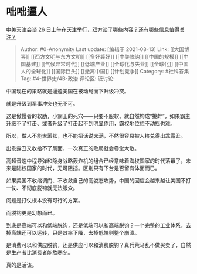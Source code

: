 # 咄咄逼人
[中美天津会谈 26 日上午在天津举行，双方谈了哪些内容？还有哪些信息值得关注？](https://www.zhihu.com/question/475041565/answer/2021784032)

> Author: #0-Anonymity
> Last update: [编辑于 2021-08-13]
> Link: [[大国博弈]] [[西方文明与东方文明]] [[多好算好]] [[中美脱钩]] [[中国的规模]] [[中国基建]] [[气候异常时代]] [[低端产业]] [[全球化与失业]] [[全球化]] [[中国人的全球化]] [[国际巨头]] [[撤离中国]] [[计划竞争]]
> Category: #社科答集
> Tag: #4-世界史/4B-政治
> 评论区:
> 泛讨论:

中国现在的策略就是逼迫美国在被动局面下升级冲突。

就是升级到军事冲突也无不可。

这是傲慢者的软肋，小霸王的死穴——只要不服软、就自然构成“挑衅”，如果霸主升级不了打击、或者升级了打击起不到明显作用，霸权地位想不动摇也难。

所以，做人不能太嚣张，也不能把话说太满，不然很容易被人挤兑得出乖露丑。

出乖露丑又收拾不了局面、一次真正的败局就会卷堂大散。

高超音速中程导弹和隐身战略轰炸机的组合已经意味着海权国家的时代落幕了，未来是陆权国家的时代，无可阻挡。区别只有下台是否留有体面而已。

如果美国不收缩调门、不收敛自己的高姿态攻势，中国的回应会越来越让美国不打一仗、不彻底脱钩就无法服众。

问题是打仗根本没有可行的方案。

而脱钩更是幻想而已。

到底是高端可以和低端脱钩，还是低端可以和高端脱钩？一个完整的工业体系，去掉高端还可以运转，只是效率下降，去掉低端则整个崩溃。

是消费可以和供应脱钩，还是供应可以和消费脱钩？真兵荒马乱不做买卖了，自然是生产者比消费者能熬寒冬。

真的是活该。
